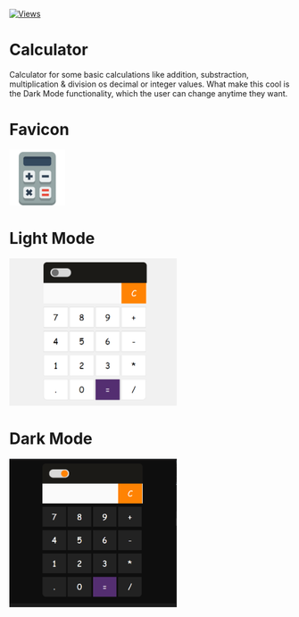 [![Views](https://visitor-badge.glitch.me/badge?page_id=undiscovered-genius.undiscovered-genius/Calculator-html-css-js)](https://github.com/undiscovered-genius/Calculator-html-css-js)

# Calculator
Calculator for some basic calculations like addition, substraction, multiplication & division os decimal or integer values.
What make this cool is the Dark Mode functionality, which the user can change anytime they want.

# Favicon
<img src = "images\favicon.png" width="100">

# Light Mode
<img src = "images\lightmode.png" width="300">

# Dark Mode
<img src = "images\darkmode.png" width="300">

